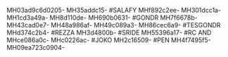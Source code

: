 
MH03ad9c6d0205-
MH35addc15-
#SALAFY
MHf892c2ee-
MH301dcc1a-
MH1cd3a49a-
MH8d110de-
MH690b0631-
#GONDR
MH7f6678b-
MH43cad0e7-
MH48a986af-
MH49c089a3-
MH86cec6a9-
#TESGONDR
MHd374c2b4-
#REZZA
MH3d4800b-
#SRIDE
MH55396a17-
#RC AND
MHce086a0c-
MHc0226ac-
#JOKO
MH2c16509-
#PEN
MH4f7495f5-
MH09ea723c0904-